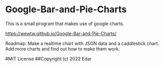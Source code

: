 # Google-Bar-and-Pie-Charts
This is a small program that makes use of google charts.

https://wewtw.github.io/Google-Bar-and-Pie-Charts/

<p>Roadmap: Make a realtime chart with JSON data and a caddlestick chart. Add more charts and find out how to make them work.</p> 

#MIT License
##Copyright (c) 2022 Edar
